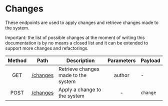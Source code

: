 # Changes

These endpoints are used to apply changes and retrieve changes made to the system.

Important: the list of possible changes at the moment of writing this documentation is by no means a closed list and it can be extended to support more changes and refactorings.

| Method | Path                | Description                         | Parameters | Payload  |
| :----: | ------------------- | ----------------------------------- | :--------: | -------- |
|  GET   | [/changes](get.md)  | Retrieve changes made to the system |   author   | -        |
|  POST  | [/changes](post.md) | Apply a change to the system        |     -      | `change` |
